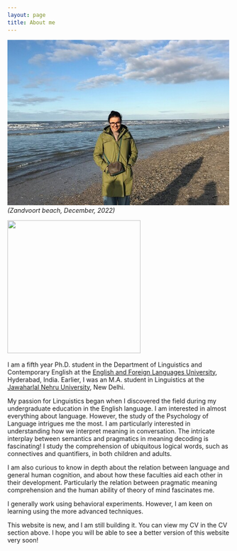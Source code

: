 ```yaml
---
layout: page
title: About me
---
```



![Netherlands](website_profile.jpg)
*(Zandvoort beach, December, 2022)*


  <body>
  <img width="300" height="300" src=“/DP.jpg">
  </body>


I am a fifth year Ph.D. student in the Department of Linguistics and Contemporary English at the [English and Foreign Languages University](http://www.efluniversity.ac.in/), Hyderabad, India. Earlier, I was an M.A. student in Linguistics at the [Jawaharlal Nehru University](https://www.jnu.ac.in/main/), New Delhi. 

My passion for Linguistics began when I discovered the field during my undergraduate education in the English language. I am interested in almost everything about language. However, the study of the Psychology of Language intrigues me the most. I am particularly interested in understanding how we interpret meaning in conversation. The intricate interplay between semantics and pragmatics in meaning decoding is fascinating! I study the comprehension of ubiquitous logical words, such as connectives and quantifiers, in both children and adults. 

I am also curious to know in depth about the relation between language and general human cognition, and about how these faculties aid each other in their development. Particularly the relation between pragmatic meaning comprehension and the human ability of theory of mind fascinates me.

I generally work using behavioral experiments. However, I am keen on learning using the more advanced techniques.  

This website is new, and I am still building it. You can view my CV in the CV section above. I hope you will be able to see a better version of this website very soon! 
